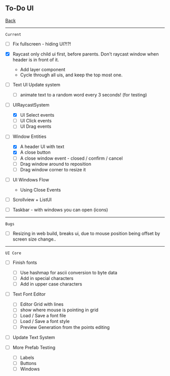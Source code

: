 To-Do UI
-----

[Back](todo-main.md)

-----

`Current`

- [ ] Fix fullscreen - hiding UI?!?!

- [x] Raycast only child ui first, before parents. Don't raycast window when header is in front of it.
    - Add layer component
    - Cycle through all uis, and keep the top most one.
- [ ] Text UI Update system
    - [ ] animate text to a random word every 3 seconds! (for testing)

- [ ] UIRaycastSystem
    - [x] UI Select events
    - [ ] UI Click events
    - [ ] UI Drag events

- [ ] Window Entities
    - [x] A header UI with text
    - [x] A close button
    - [ ] A close window event
            - closed / confirm / cancel
    - [ ] Drag window around to reposition
    - [ ] Drag window corner to resize it

- [ ] UI Windows Flow
    - Using Close Events
    
- [ ] Scrollview + ListUI

- [ ] Taskbar - with windows  you can open (icons)

-----

`Bugs`

- [ ] Resizing in web build, breaks ui, due to mouse position being offset by screen size change..

-----

`UI Core`

- [ ] Finish fonts
    - [ ] Use hashmap for ascii conversion to byte data
    - [ ] Add in special characters
    - [ ] Add in upper case characters

- [ ] Text Font Editor
    - [ ] Editor Grid with lines
    - [ ] show where mouse is pointing in grid
    - [ ] Load / Save a font file
    - [ ] Load / Save a font style
    - [ ] Preview Generation from the points editing

- [ ] Update Text System


- [ ] More Prefab Testing
    - [ ] Labels
    - [ ] Buttons
    - [ ] Windows